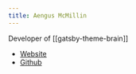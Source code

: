 ```yaml
---
title: Aengus McMillin
---
```


Developer of [[gatsby-theme-brain]]
- [Website](https://aengusmcmillin.com)
- [Github](https://github.com/aengusmcmillin)

